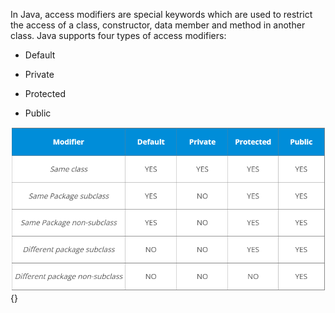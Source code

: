 In Java, access modifiers are special keywords which are used to
restrict the access of a class, constructor, data member and method in
another class. Java supports four types of access modifiers:

- Default

- Private

- Protected

- Public

![](image100.png){}